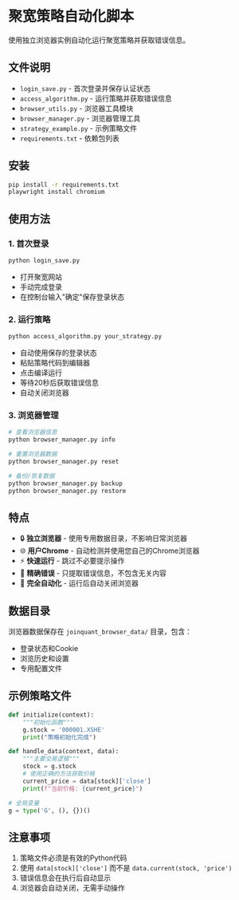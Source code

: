 # 聚宽策略自动化脚本

使用独立浏览器实例自动化运行聚宽策略并获取错误信息。

## 文件说明

- `login_save.py` - 首次登录并保存认证状态
- `access_algorithm.py` - 运行策略并获取错误信息
- `browser_utils.py` - 浏览器工具模块
- `browser_manager.py` - 浏览器管理工具
- `strategy_example.py` - 示例策略文件
- `requirements.txt` - 依赖包列表

## 安装

```bash
pip install -r requirements.txt
playwright install chromium
```

## 使用方法

### 1. 首次登录
```bash
python login_save.py
```
- 打开聚宽网站
- 手动完成登录
- 在控制台输入"确定"保存登录状态

### 2. 运行策略
```bash
python access_algorithm.py your_strategy.py
```
- 自动使用保存的登录状态
- 粘贴策略代码到编辑器
- 点击编译运行
- 等待20秒后获取错误信息
- 自动关闭浏览器

### 3. 浏览器管理
```bash
# 查看浏览器信息
python browser_manager.py info

# 重置浏览器数据
python browser_manager.py reset

# 备份/恢复数据
python browser_manager.py backup
python browser_manager.py restore
```

## 特点

- 🔒 **独立浏览器** - 使用专用数据目录，不影响日常浏览器
- 🌐 **用户Chrome** - 自动检测并使用您自己的Chrome浏览器
- ⚡ **快速运行** - 跳过不必要提示操作
- 🎯 **精确错误** - 只提取错误信息，不包含无关内容
- 🔄 **完全自动化** - 运行后自动关闭浏览器

## 数据目录

浏览器数据保存在 `joinquant_browser_data/` 目录，包含：
- 登录状态和Cookie
- 浏览历史和设置
- 专用配置文件

## 示例策略文件

```python
def initialize(context):
    """初始化函数"""
    g.stock = '000001.XSHE'
    print("策略初始化完成")

def handle_data(context, data):
    """主要交易逻辑"""
    stock = g.stock
    # 使用正确的方法获取价格
    current_price = data[stock]['close']
    print(f"当前价格: {current_price}")

# 全局变量
g = type('G', (), {})()
```

## 注意事项

1. 策略文件必须是有效的Python代码
2. 使用 `data[stock]['close']` 而不是 `data.current(stock, 'price')`
3. 错误信息会在执行后自动显示
4. 浏览器会自动关闭，无需手动操作